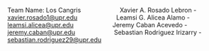 Team Name: Los Cangris
            Xavier A. Rosado Lebron - xavier.rosado1@upr.edu
            Leamsi G. Alicea Alamo - leamsi.alicea@upr.edu
            Jeremy Caban Acevedo - jeremy.caban@upr.edu
            Sebastian Rodriguez Irizarry - sebastian.rodriguez29@upr.edu
